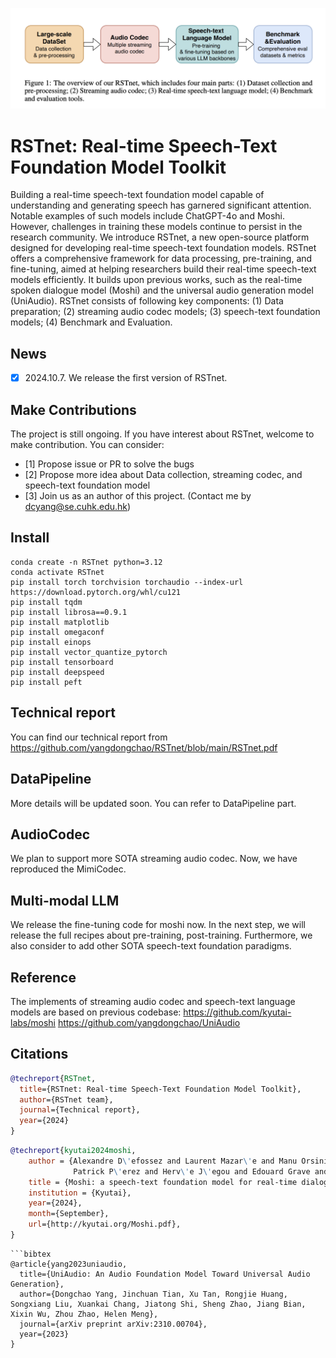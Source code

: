 <img src="RSTnet.png"></img>


# RSTnet: Real-time Speech-Text Foundation Model Toolkit
Building a real-time speech-text foundation model capable of understanding and generating speech has garnered significant attention. Notable examples of such models include ChatGPT-4o and Moshi. However, challenges in training these models continue to persist in the research community. We introduce RSTnet, a new open-source platform designed for developing real-time speech-text foundation models. RSTnet offers a comprehensive framework for data processing, pre-training, and fine-tuning, aimed at helping researchers build their real-time speech-text models efficiently. It builds upon previous works, such as the real-time spoken dialogue model (Moshi) and the universal audio generation model (UniAudio). RSTnet consists of following key components: (1) Data preparation; (2) streaming audio codec models; (3) speech-text foundation models; (4) Benchmark and Evaluation.

## News
- [x] 2024.10.7. We release the first version of RSTnet.

## Make Contributions
The project is still ongoing. If you have interest about RSTnet, welcome to make contribution. You can consider:
- [1] Propose issue or PR to solve the bugs
- [2] Propose more idea about Data collection, streaming codec, and speech-text foundation model
- [3] Join us as an author of this project. (Contact me by dcyang@se.cuhk.edu.hk)


## Install

```
conda create -n RSTnet python=3.12
conda activate RSTnet
pip install torch torchvision torchaudio --index-url https://download.pytorch.org/whl/cu121
pip install tqdm
pip install librosa==0.9.1
pip install matplotlib
pip install omegaconf 
pip install einops
pip install vector_quantize_pytorch
pip install tensorboard
pip install deepspeed
pip install peft
```

## Technical report
You can find our technical report from https://github.com/yangdongchao/RSTnet/blob/main/RSTnet.pdf

## DataPipeline
More details will be updated soon. You can refer to DataPipeline part.

## AudioCodec
We plan to support more SOTA streaming audio codec. Now, we have reproduced the MimiCodec.

## Multi-modal LLM
We release the fine-tuning code for moshi now. In the next step, we will release the full recipes about pre-training, post-training. Furthermore, we also consider to add other SOTA speech-text foundation paradigms. 

## Reference
The implements of streaming audio codec and speech-text language models are based on previous codebase:
https://github.com/kyutai-labs/moshi
https://github.com/yangdongchao/UniAudio

## Citations
```bibtex
@techreport{RSTnet,
  title={RSTnet: Real-time Speech-Text Foundation Model Toolkit},
  author={RSTnet team},
  journal={Technical report},
  year={2024}
}
```
```bibtex
@techreport{kyutai2024moshi,
    author = {Alexandre D\'efossez and Laurent Mazar\'e and Manu Orsini and Am\'elie Royer and
			  Patrick P\'erez and Herv\'e J\'egou and Edouard Grave and Neil Zeghidour},
    title = {Moshi: a speech-text foundation model for real-time dialogue},
    institution = {Kyutai},
    year={2024},
    month={September},
    url={http://kyutai.org/Moshi.pdf},
}
```
```
```bibtex
@article{yang2023uniaudio,
  title={UniAudio: An Audio Foundation Model Toward Universal Audio Generation},
  author={Dongchao Yang, Jinchuan Tian, Xu Tan, Rongjie Huang, Songxiang Liu, Xuankai Chang, Jiatong Shi, Sheng Zhao, Jiang Bian, Xixin Wu, Zhou Zhao, Helen Meng},
  journal={arXiv preprint arXiv:2310.00704},
  year={2023}
}
```


